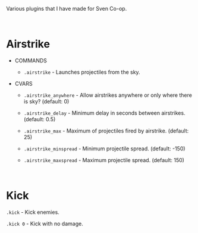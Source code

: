 Various plugins that I have made for Sven Co-op.

<BR>

# Airstrike
* COMMANDS
    * `.airstrike` - Launches projectiles from the sky.

* CVARS
    * `.airstrike_anywhere` - Allow airstrikes anywhere or only where there is sky? (default: 0)

    * `.airstrike_delay` - Minimum delay in seconds between airstrikes. (default: 0.5)

    * `.airstrike_max` - Maximum of projectiles fired by airstrike. (default: 25)

    * `.airstrike_minspread` - Minimum projectile spread. (default: -150)

    * `.airstrike_maxspread` - Maximum projectile spread. (default: 150)

<BR>

# Kick

`.kick` - Kick enemies.

`.kick 0` - Kick with no damage.

